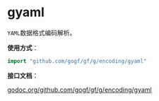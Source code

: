# gyaml

`YAML`数据格式编码解析。

**使用方式**：
```go
import "github.com/gogf/gf/g/encoding/gyaml"
```

**接口文档**：

[godoc.org/github.com/gogf/gf/g/encoding/gyaml](https://godoc.org/github.com/gogf/gf/g/encoding/gyaml)

